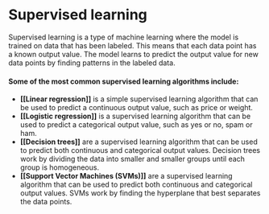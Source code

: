 # Supervised learning

Supervised learning is a type of machine learning where the model is trained on data that has been labeled. This means that each data point has a known output value. The model learns to predict the output value for new data points by finding patterns in the labeled data.

#### Some of the most common supervised learning algorithms include:

- **[[Linear regression]]** is a simple supervised learning algorithm that can be used to predict a continuous output value, such as price or weight.
- **[[Logistic regression]]** is a supervised learning algorithm that can be used to predict a categorical output value, such as yes or no, spam or ham.
- **[[Decision trees]]** are a supervised learning algorithm that can be used to predict both continuous and categorical output values. Decision trees work by dividing the data into smaller and smaller groups until each group is homogeneous.
- **[[Support Vector Machines (SVMs)]]** are a supervised learning algorithm that can be used to predict both continuous and categorical output values. SVMs work by finding the hyperplane that best separates the data points.
